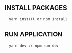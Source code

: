 ## INSTALL PACKAGES

```bash
  yarn install or npm install
```

## RUN APPLICATION

```bash
  yarn dev or npm run dev
```
